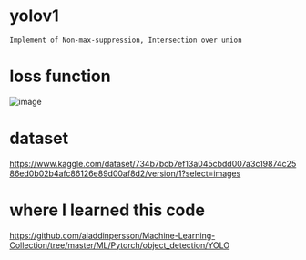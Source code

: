 # yolov1

    Implement of Non-max-suppression, Intersection over union



# loss function

![image](https://user-images.githubusercontent.com/70372577/134024397-f9ff962f-30ab-413e-bb11-5bdcf8597f33.png)


# dataset

https://www.kaggle.com/dataset/734b7bcb7ef13a045cbdd007a3c19874c2586ed0b02b4afc86126e89d00af8d2/version/1?select=images


# where I learned this code

https://github.com/aladdinpersson/Machine-Learning-Collection/tree/master/ML/Pytorch/object_detection/YOLO
